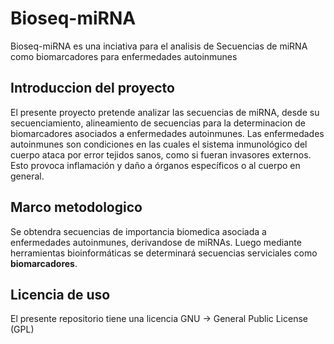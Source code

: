 # Bioseq-miRNA
Bioseq-miRNA es una inciativa para el analisis de Secuencias de miRNA como biomarcadores para enfermedades autoinmunes
## Introduccion del proyecto
El presente proyecto pretende analizar las secuencias de miRNA, desde su secuenciamiento, alineamiento de secuencias para la determinacion de biomarcadores asociados a enfermedades autoinmunes.
Las enfermedades autoinmunes son condiciones en las cuales el sistema inmunológico del cuerpo ataca por error tejidos sanos, como si fueran invasores externos. Esto provoca inflamación y daño a órganos específicos o al cuerpo en general.
## Marco metodologico
Se obtendra secuencias de importancia biomedica asociada a enfermedades autoinmunes, derivandose de miRNAs.
Luego mediante herramientas bioinformáticas se determinará secuencias serviciales como **biomarcadores**.
## Licencia de uso
El presente repositorio tiene una licencia GNU -> General Public License (GPL)

